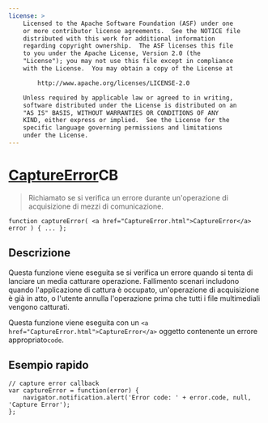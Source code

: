 ```yaml
---
license: >
    Licensed to the Apache Software Foundation (ASF) under one
    or more contributor license agreements.  See the NOTICE file
    distributed with this work for additional information
    regarding copyright ownership.  The ASF licenses this file
    to you under the Apache License, Version 2.0 (the
    "License"); you may not use this file except in compliance
    with the License.  You may obtain a copy of the License at

        http://www.apache.org/licenses/LICENSE-2.0

    Unless required by applicable law or agreed to in writing,
    software distributed under the License is distributed on an
    "AS IS" BASIS, WITHOUT WARRANTIES OR CONDITIONS OF ANY
    KIND, either express or implied.  See the License for the
    specific language governing permissions and limitations
    under the License.
---
```


# <a href="CaptureError.html">CaptureError</a>CB

> Richiamato se si verifica un errore durante un'operazione di acquisizione di mezzi di comunicazione.

    function captureError( <a href="CaptureError.html">CaptureError</a> error ) { ... };
    

## Descrizione

Questa funzione viene eseguita se si verifica un errore quando si tenta di lanciare un media catturare operazione. Fallimento scenari includono quando l'applicazione di cattura è occupato, un'operazione di acquisizione è già in atto, o l'utente annulla l'operazione prima che tutti i file multimediali vengono catturati.

Questa funzione viene eseguita con un `<a href="CaptureError.html">CaptureError</a>` oggetto contenente un errore appropriato`code`.

## Esempio rapido

    // capture error callback
    var captureError = function(error) {
        navigator.notification.alert('Error code: ' + error.code, null, 'Capture Error');
    };